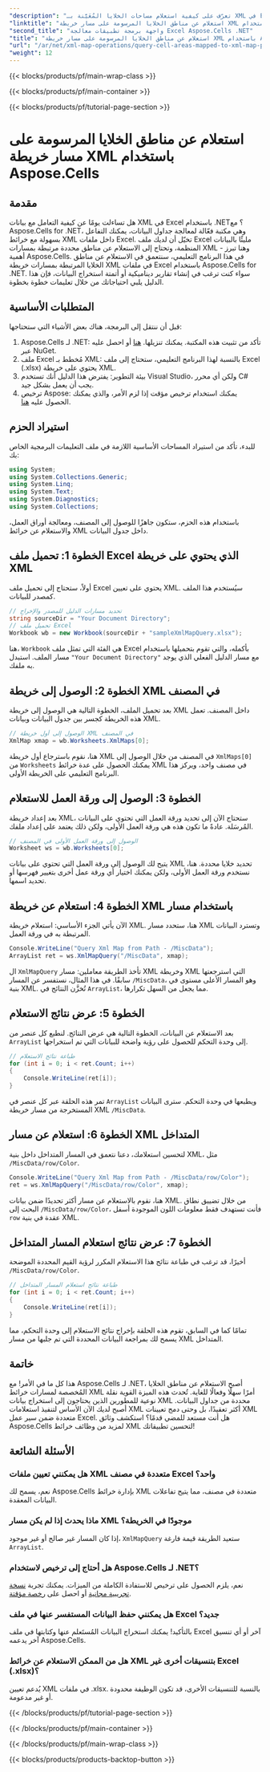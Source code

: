 ```yaml
---
"description": "تعرّف على كيفية استعلام مساحات الخلايا المُعَيَّنة بـ XML في Excel باستخدام Aspose.Cells لـ .NET. يساعدك هذا الدليل المُفصَّل على استخراج بيانات XML المُهيكلة بسلاسة."
"linktitle": "استعلام عن مناطق الخلايا المرسومة على مسار خريطة XML باستخدام Aspose.Cells"
"second_title": "واجهة برمجة تطبيقات معالجة Excel Aspose.Cells .NET"
"title": "استعلام عن مناطق الخلايا المرسومة على مسار خريطة XML باستخدام Aspose.Cells"
"url": "/ar/net/xml-map-operations/query-cell-areas-mapped-to-xml-map-path/"
"weight": 12
---
```


{{< blocks/products/pf/main-wrap-class >}}

{{< blocks/products/pf/main-container >}}

{{< blocks/products/pf/tutorial-page-section >}}

# استعلام عن مناطق الخلايا المرسومة على مسار خريطة XML باستخدام Aspose.Cells

## مقدمة
هل تساءلت يومًا عن كيفية التعامل مع بيانات XML في Excel باستخدام .NET؟ مع Aspose.Cells for .NET، وهي مكتبة فعّالة لمعالجة جداول البيانات، يمكنك التفاعل بسهولة مع خرائط XML داخل ملفات Excel. تخيّل أن لديك ملف Excel مليئًا بالبيانات المنظمة، وتحتاج إلى الاستعلام عن مناطق محددة مرتبطة بمسارات XML - وهنا تبرز أهمية Aspose.Cells. في هذا البرنامج التعليمي، سنتعمق في الاستعلام عن مناطق الخلايا المرتبطة بمسارات خريطة XML في ملفات Excel باستخدام Aspose.Cells for .NET. سواء كنت ترغب في إنشاء تقارير ديناميكية أو أتمتة استخراج البيانات، فإن هذا الدليل يلبي احتياجاتك من خلال تعليمات خطوة بخطوة.
## المتطلبات الأساسية
قبل أن ننتقل إلى البرمجة، هناك بعض الأشياء التي ستحتاجها:
1. Aspose.Cells لـ .NET: تأكد من تثبيت هذه المكتبة. يمكنك تنزيلها. [هنا](https://releases.aspose.com/cells/net/) أو احصل عليه عبر NuGet.
2. ملف Excel مُخطط بـ XML: بالنسبة لهذا البرنامج التعليمي، ستحتاج إلى ملف Excel (.xlsx) يحتوي على خريطة XML.
3. بيئة التطوير: يفترض هذا الدليل أنك تستخدم Visual Studio، ولكن أي محرر C# يجب أن يعمل بشكل جيد.
4. ترخيص Aspose: يمكنك استخدام ترخيص مؤقت إذا لزم الأمر، والذي يمكنك الحصول عليه [هنا](https://purchase.aspose.com/temporary-license/).
## استيراد الحزم
للبدء، تأكد من استيراد المساحات الأساسية اللازمة في ملف التعليمات البرمجية الخاص بك:
```csharp
using System;
using System.Collections.Generic;
using System.Linq;
using System.Text;
using System.Diagnostics;
using System.Collections;
```
باستخدام هذه الحزم، ستكون جاهزًا للوصول إلى المصنف، ومعالجة أوراق العمل، والاستعلام عن خرائط XML داخل جدول البيانات.
## الخطوة 1: تحميل ملف Excel الذي يحتوي على خريطة XML
أولاً، ستحتاج إلى تحميل ملف Excel يحتوي على تعيين XML. سيُستخدم هذا الملف كمصدر للبيانات.
```csharp
// تحديد مسارات الدليل للمصدر والإخراج
string sourceDir = "Your Document Directory";
// تحميل ملف Excel
Workbook wb = new Workbook(sourceDir + "sampleXmlMapQuery.xlsx");
```
هنا، `Workbook` هي الفئة التي تمثل ملف Excel بأكمله، والتي تقوم بتحميلها باستخدام مسار الملف. استبدل `"Your Document Directory"` مع مسار الدليل الفعلي الذي يوجد به ملفك.
## الخطوة 2: الوصول إلى خريطة XML في المصنف
بعد تحميل الملف، الخطوة التالية هي الوصول إلى خريطة XML داخل المصنف. تعمل هذه الخريطة كجسر بين جدول البيانات وبيانات XML.
```csharp
// الوصول إلى أول خريطة XML في المصنف
XmlMap xmap = wb.Worksheets.XmlMaps[0];
```
هنا، نقوم باسترجاع أول خريطة XML في المصنف من خلال الوصول إلى `XmlMaps[0]` من `Worksheets` يمكنك الحصول على عدة خرائط XML في مصنف واحد، ويركز هذا البرنامج التعليمي على الخريطة الأولى.
## الخطوة 3: الوصول إلى ورقة العمل للاستعلام
بعد إعداد خريطة XML، ستحتاج الآن إلى تحديد ورقة العمل التي تحتوي على البيانات المُرسَلة. عادةً ما تكون هذه هي ورقة العمل الأولى، ولكن ذلك يعتمد على إعداد ملفك.
```csharp
// الوصول إلى ورقة العمل الأولى في المصنف
Worksheet ws = wb.Worksheets[0];
```
يتيح لك الوصول إلى ورقة العمل التي تحتوي على بيانات XML تحديد خلايا محددة. هنا، نستخدم ورقة العمل الأولى، ولكن يمكنك اختيار أي ورقة عمل أخرى بتغيير فهرسها أو تحديد اسمها.
## الخطوة 4: استعلام عن خريطة XML باستخدام مسار
الآن يأتي الجزء الأساسي: استعلام خريطة XML. هنا، ستحدد مسار XML وتسترد البيانات المرتبطة به في ورقة العمل.
```csharp
Console.WriteLine("Query Xml Map from Path - /MiscData");
ArrayList ret = ws.XmlMapQuery("/MiscData", xmap);
```
ال `XmlMapQuery` تأخذ الطريقة معاملين: مسار XML وخريطة XML التي استرجعتها سابقًا. في هذا المثال، نستفسر عن المسار `/MiscData`، وهو المسار الأعلى مستوى في بنية XML. تُخزَّن النتائج في `ArrayList`، مما يجعل من السهل تكرارها.
## الخطوة 5: عرض نتائج الاستعلام
بعد الاستعلام عن البيانات، الخطوة التالية هي عرض النتائج. لنطبع كل عنصر من `ArrayList` إلى وحدة التحكم للحصول على رؤية واضحة للبيانات التي تم استخراجها.
```csharp
// طباعة نتائج الاستعلام
for (int i = 0; i < ret.Count; i++)
{
    Console.WriteLine(ret[i]);
}
```
تمر هذه الحلقة عبر كل عنصر في `ArrayList` ويطبعها في وحدة التحكم. سترى البيانات المستخرجة من مسار خريطة XML `/MiscData`.
## الخطوة 6: استعلام عن مسار XML المتداخل
لتحسين استعلامك، دعنا نتعمق في المسار المتداخل داخل بنية XML، مثل `/MiscData/row/Color`.
```csharp
Console.WriteLine("Query Xml Map from Path - /MiscData/row/Color");
ret = ws.XmlMapQuery("/MiscData/row/Color", xmap);
```
هنا، نقوم بالاستعلام عن مسار أكثر تحديدًا ضمن بيانات XML. من خلال تضييق نطاق البحث إلى `/MiscData/row/Color`، فأنت تستهدف فقط معلومات اللون الموجودة أسفل `row` عقدة في بنية XML.
## الخطوة 7: عرض نتائج استعلام المسار المتداخل
أخيرًا، قد ترغب في طباعة نتائج هذا الاستعلام المكرر لرؤية القيم المحددة الموضحة `/MiscData/row/Color`.
```csharp
// طباعة نتائج استعلام المسار المتداخل
for (int i = 0; i < ret.Count; i++)
{
    Console.WriteLine(ret[i]);
}
```
تمامًا كما في السابق، تقوم هذه الحلقة بإخراج نتائج الاستعلام إلى وحدة التحكم، مما يسمح لك بمراجعة البيانات المحددة التي تم جلبها من مسار XML المتداخل.
## خاتمة
هذا كل ما في الأمر! مع Aspose.Cells لـ .NET، أصبح الاستعلام عن مناطق الخلايا المُخصصة لمسارات خرائط XML أمرًا سهلًا وفعالًا للغاية. تُحدث هذه الميزة القوية نقلة نوعية للمطورين الذين يحتاجون إلى استخراج بيانات XML محددة من جداول البيانات. أصبح لديك الآن الأساس لتنفيذ استعلامات XML أكثر تعقيدًا، بل وحتى دمج تعيينات XML متعددة ضمن سير عمل Excel. هل أنت مستعد للمضي قدمًا؟ استكشف وثائق Aspose.Cells لمزيد من وظائف خرائط XML لتحسين تطبيقاتك!
## الأسئلة الشائعة
### هل يمكنني تعيين ملفات XML متعددة في مصنف Excel واحد؟  
نعم، يسمح لك Aspose.Cells بإدارة خرائط XML متعددة في مصنف، مما يتيح تفاعلات البيانات المعقدة.
### ماذا يحدث إذا لم يكن مسار XML موجودًا في الخريطة؟  
إذا كان المسار غير صالح أو غير موجود، `XmlMapQuery` ستعيد الطريقة قيمة فارغة `ArrayList`.
### هل أحتاج إلى ترخيص لاستخدام Aspose.Cells لـ .NET؟  
نعم، يلزم الحصول على ترخيص للاستفادة الكاملة من الميزات. يمكنك تجربة [نسخة تجريبية مجانية](https://releases.aspose.com/) أو احصل على [رخصة مؤقتة](https://purchase.aspose.com/temporary-license/).
### هل يمكنني حفظ البيانات المستفسر عنها في ملف Excel جديد؟  
بالتأكيد! يمكنك استخراج البيانات المُستَعلم عنها وكتابتها في ملف Excel آخر أو أي تنسيق آخر يدعمه Aspose.Cells.
### هل من الممكن الاستعلام عن خرائط XML بتنسيقات أخرى غير Excel (.xlsx)؟  
يُدعم تعيين XML في ملفات .xlsx. بالنسبة للتنسيقات الأخرى، قد تكون الوظيفة محدودة أو غير مدعومة.

{{< /blocks/products/pf/tutorial-page-section >}}

{{< /blocks/products/pf/main-container >}}

{{< /blocks/products/pf/main-wrap-class >}}

{{< blocks/products/products-backtop-button >}}